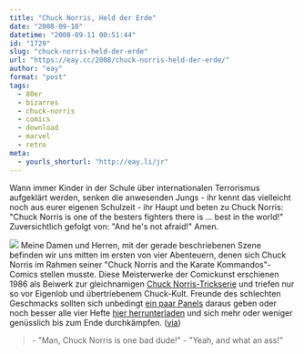 ```yaml
---
title: "Chuck Norris, Held der Erde"
date: "2008-09-10"
datetime: "2008-09-11 00:51:44"
id: "1729"
slug: "chuck-norris-held-der-erde"
url: "https://eay.cc/2008/chuck-norris-held-der-erde/"
author: "eay"
format: "post"
tags:
  - 80er
  - bizarres
  - chuck-norris
  - comics
  - download
  - marvel
  - retro
meta:
  - yourls_shorturl: "http://eay.li/jr"
---
```


Wann immer Kinder in der Schule über internationalen Terrorismus aufgeklärt werden, senken die anwesenden Jungs - ihr kennt das vielleicht noch aus eurer eigenen Schulzeit - ihr Haupt und beten zu Chuck Norris: "Chuck Norris is one of the besters fighters there is ... best in the world!" Zuversichtlich gefolgt von: "And he's not afraid!" Amen.

![](/uploads/2008/chuckcomic.jpg) Meine Damen und Herren, mit der gerade beschriebenen Szene befinden wir uns mitten im ersten von vier Abenteuern, denen sich Chuck Norris im Rahmen seiner "Chuck Norris and the Karate Kommandos"-Comics stellen musste. Diese Meisterwerke der Comickunst erschienen 1986 als Beiwerk zur gleichnamigen [Chuck Norris-Trickserie](http://en.wikipedia.org/wiki/Karate_Kommandos) und triefen nur so vor Eigenlob und übertriebenem Chuck-Kult. Freunde des schlechten Geschmacks sollten sich unbedingt [ein paar Panels](http://www.misterkitty.org/extras/stupidcovers/stupidcomics102.html) daraus geben oder noch besser alle vier Hefte [hier herrunterladen](http://the-manchester-morgue.blogspot.com/2008/09/chuck-norris-karate-kommandos-its-not.html) und sich mehr oder weniger genüsslich bis zum Ende durchkämpfen. ([via](http://www.nerdcore.de/wp/2008/09/09/chuck-norris-karate-commando-comics/))

> \- "Man, Chuck Norris is one bad dude!" - "Yeah, and what an ass!"
